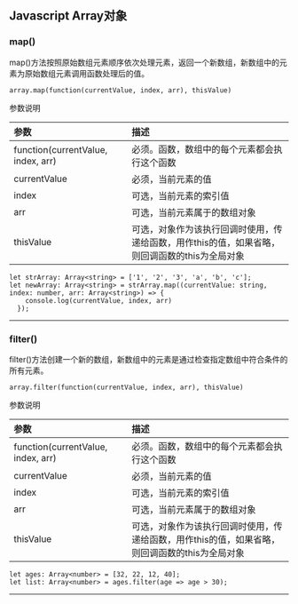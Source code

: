 ## Javascript Array对象

### map()
map()方法按照原始数组元素顺序依次处理元素，返回一个新数组，新数组中的元素为原始数组元素调用函数处理后的值。

```
array.map(function(currentValue, index, arr), thisValue)
```

参数说明

参数|描述
:--|:--
function(currentValue, index, arr)|必须。函数，数组中的每个元素都会执行这个函数
currentValue|必须，当前元素的值
index|可选，当前元素的索引值
arr|可选，当前元素属于的数组对象
thisValue|可选，对象作为该执行回调时使用，传递给函数，用作this的值，如果省略，则回调函数的this为全局对象

```
let strArray: Array<string> = ['1', '2', '3', 'a', 'b', 'c'];
let newArray: Array<string> = strArray.map((currentValue: string, index: number, arr: Array<string>) => {
    console.log(currentValue, index, arr)
  });

```

***

### filter()
filter()方法创建一个新的数组，新数组中的元素是通过检查指定数组中符合条件的所有元素。

```
array.filter(function(currentValue, index, arr), thisValue)
```

参数说明

参数|描述
:--|:--
function(currentValue, index, arr)|必须。函数，数组中的每个元素都会执行这个函数
currentValue|必须，当前元素的值
index|可选，当前元素的索引值
arr|可选，当前元素属于的数组对象
thisValue|可选，对象作为该执行回调时使用，传递给函数，用作this的值，如果省略，则回调函数的this为全局对象

```
let ages: Array<number> = [32, 22, 12, 40];
let list: Array<number> = ages.filter(age => age > 30);
```

***
